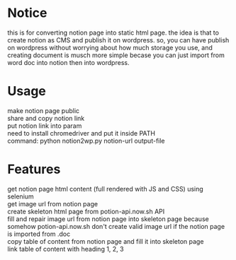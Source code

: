 # Notice
this is for converting notion page into static html page. the idea is that to create notion as CMS and publish it on wordpress. so, you can have publish on wordpress without worrying about how much storage you use, and creating document is musch more simple becase you can just import from word doc into notion then into wordpress.<br/>

# Usage
make notion page public<br/>
share and copy notion link<br/>
put notion link into param<br/>
need to install chromedriver and put it inside PATH<br/>
command: python notion2wp.py notion-url output-file<br/>

# Features
get notion page html content (full rendered with JS and CSS) using selenium<br/>
get image url from notion page<br/>
create skeleton html page from potion-api.now.sh API<br/>
fill and repair image url from notion page into skeleton page because somehow potion-api.now.sh don't create valid image url if the notion page is imported from .doc<br/>
copy table of content from notion page and fill it into skeleton page<br/>
link table of content with heading 1, 2, 3<br/>
